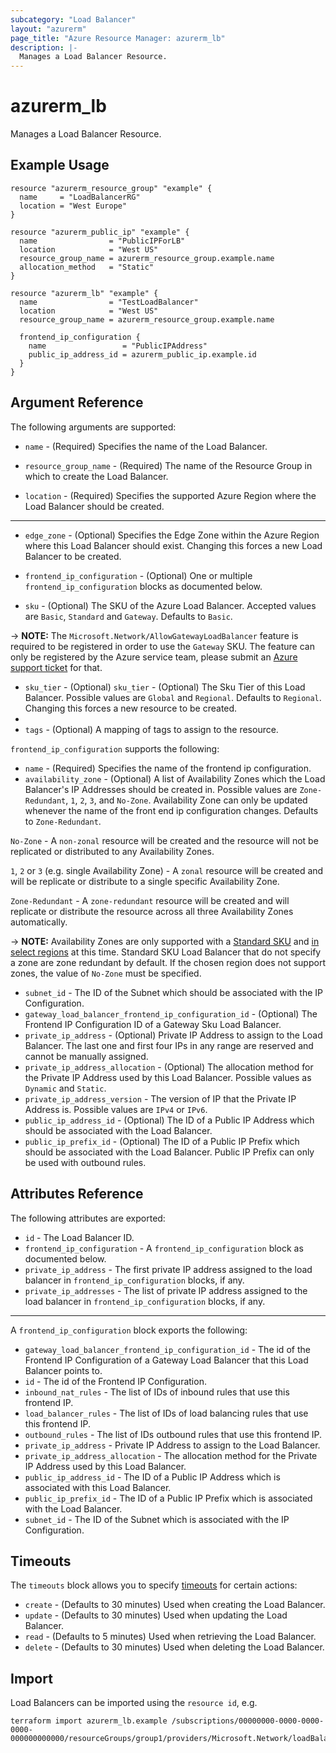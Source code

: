```yaml
---
subcategory: "Load Balancer"
layout: "azurerm"
page_title: "Azure Resource Manager: azurerm_lb"
description: |-
  Manages a Load Balancer Resource.
---
```


# azurerm_lb

Manages a Load Balancer Resource.

## Example Usage

```hcl
resource "azurerm_resource_group" "example" {
  name     = "LoadBalancerRG"
  location = "West Europe"
}

resource "azurerm_public_ip" "example" {
  name                = "PublicIPForLB"
  location            = "West US"
  resource_group_name = azurerm_resource_group.example.name
  allocation_method   = "Static"
}

resource "azurerm_lb" "example" {
  name                = "TestLoadBalancer"
  location            = "West US"
  resource_group_name = azurerm_resource_group.example.name

  frontend_ip_configuration {
    name                 = "PublicIPAddress"
    public_ip_address_id = azurerm_public_ip.example.id
  }
}
```

## Argument Reference

The following arguments are supported:

* `name` - (Required) Specifies the name of the Load Balancer.

* `resource_group_name` - (Required) The name of the Resource Group in which to create the Load Balancer.

* `location` - (Required) Specifies the supported Azure Region where the Load Balancer should be created.

---

* `edge_zone` - (Optional) Specifies the Edge Zone within the Azure Region where this Load Balancer should exist. Changing this forces a new Load Balancer to be created.

* `frontend_ip_configuration` - (Optional) One or multiple `frontend_ip_configuration` blocks as documented below.

* `sku` - (Optional) The SKU of the Azure Load Balancer. Accepted values are `Basic`, `Standard` and `Gateway`. Defaults to `Basic`.

-> **NOTE:** The `Microsoft.Network/AllowGatewayLoadBalancer` feature is required to be registered in order to use the `Gateway` SKU. The feature can only be registered by the Azure service team, please submit an [Azure support ticket](https://azure.microsoft.com/en-us/support/create-ticket/) for that.

* `sku_tier` - (Optional) `sku_tier` - (Optional) The Sku Tier of this Load Balancer. Possible values are `Global` and `Regional`. Defaults to `Regional`. Changing this forces a new resource to be created.
* 
* `tags` - (Optional) A mapping of tags to assign to the resource.

`frontend_ip_configuration` supports the following:

* `name` - (Required) Specifies the name of the frontend ip configuration.
* `availability_zone` - (Optional) A list of Availability Zones which the Load Balancer's IP Addresses should be created in. Possible values are `Zone-Redundant`, `1`, `2`, `3`, and `No-Zone`. Availability Zone can only be updated whenever the name of the front end ip configuration changes. Defaults to `Zone-Redundant`. 

 `No-Zone` - A `non-zonal` resource will be created and the resource will not be replicated or distributed to any Availability Zones.

 `1`, `2` or `3` (e.g. single Availability Zone) - A `zonal` resource will be created and will be replicate or distribute to a single specific Availability Zone. 

 `Zone-Redundant` - A `zone-redundant` resource will be created and will replicate or distribute the resource across all three Availability Zones automatically.

-> **NOTE:** Availability Zones are only supported with a [Standard SKU](https://docs.microsoft.com/en-us/azure/load-balancer/load-balancer-standard-availability-zones) and [in select regions](https://docs.microsoft.com/en-us/azure/availability-zones/az-overview) at this time. Standard SKU Load Balancer that do not specify a zone are zone redundant by default. If the chosen region does not support zones, the value of `No-Zone` must be specified.

* `subnet_id` - The ID of the Subnet which should be associated with the IP Configuration.
* `gateway_load_balancer_frontend_ip_configuration_id` - (Optional) The Frontend IP Configuration ID of a Gateway Sku Load Balancer.
* `private_ip_address` - (Optional) Private IP Address to assign to the Load Balancer. The last one and first four IPs in any range are reserved and cannot be manually assigned.
* `private_ip_address_allocation` - (Optional) The allocation method for the Private IP Address used by this Load Balancer. Possible values as `Dynamic` and `Static`.
* `private_ip_address_version` - The version of IP that the Private IP Address is. Possible values are `IPv4` or `IPv6`.
* `public_ip_address_id` - (Optional) The ID of a Public IP Address which should be associated with the Load Balancer.
* `public_ip_prefix_id` - (Optional) The ID of a Public IP Prefix which should be associated with the Load Balancer. Public IP Prefix can only be used with outbound rules.

## Attributes Reference

The following attributes are exported:

* `id` - The Load Balancer ID.
* `frontend_ip_configuration` - A `frontend_ip_configuration` block as documented below.
* `private_ip_address` - The first private IP address assigned to the load balancer in `frontend_ip_configuration` blocks, if any.
* `private_ip_addresses` - The list of private IP address assigned to the load balancer in `frontend_ip_configuration` blocks, if any.

---

A `frontend_ip_configuration` block exports the following:

* `gateway_load_balancer_frontend_ip_configuration_id` - The id of the Frontend IP Configuration of a Gateway Load Balancer that this Load Balancer points to.
* `id` - The id of the Frontend IP Configuration.
* `inbound_nat_rules` - The list of IDs of inbound rules that use this frontend IP.
* `load_balancer_rules` - The list of IDs of load balancing rules that use this frontend IP.
* `outbound_rules` - The list of IDs outbound rules that use this frontend IP.
* `private_ip_address` - Private IP Address to assign to the Load Balancer.
* `private_ip_address_allocation` - The allocation method for the Private IP Address used by this Load Balancer.
* `public_ip_address_id` - The ID of a  Public IP Address which is associated with this Load Balancer.
* `public_ip_prefix_id` - The ID of a Public IP Prefix which is associated with the Load Balancer.
* `subnet_id` - The ID of the Subnet which is associated with the IP Configuration.

## Timeouts

The `timeouts` block allows you to specify [timeouts](https://www.terraform.io/docs/configuration/resources.html#timeouts) for certain actions:

* `create` - (Defaults to 30 minutes) Used when creating the Load Balancer.
* `update` - (Defaults to 30 minutes) Used when updating the Load Balancer.
* `read` - (Defaults to 5 minutes) Used when retrieving the Load Balancer.
* `delete` - (Defaults to 30 minutes) Used when deleting the Load Balancer.

## Import

Load Balancers can be imported using the `resource id`, e.g.

```shell
terraform import azurerm_lb.example /subscriptions/00000000-0000-0000-0000-000000000000/resourceGroups/group1/providers/Microsoft.Network/loadBalancers/lb1
```
